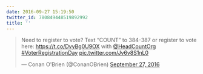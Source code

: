```yaml
---
date: 2016-09-27 15:19:50
twitter_id: 780849448519892992
title: ''
---
```


<blockquote class="twitter-tweet"><p lang="en" dir="ltr">Need to register to vote? Text “COUNT” to 384-387 or register to vote here: <a href="https://t.co/DvyBg0U9OX">https://t.co/DvyBg0U9OX</a> with <a href="https://twitter.com/HeadCountOrg?ref_src=twsrc%5Etfw">@HeadCountOrg</a> <a href="https://twitter.com/hashtag/VoterRegistrationDay?src=hash&amp;ref_src=twsrc%5Etfw">#VoterRegistrationDay</a> <a href="https://t.co/Jv6v8S1nL0">pic.twitter.com/Jv6v8S1nL0</a></p>&mdash; Conan O&#39;Brien (@ConanOBrien) <a href="https://twitter.com/ConanOBrien/status/780848832531738624?ref_src=twsrc%5Etfw">September 27, 2016</a></blockquote>
<script async src="https://platform.twitter.com/widgets.js" charset="utf-8"></script>
